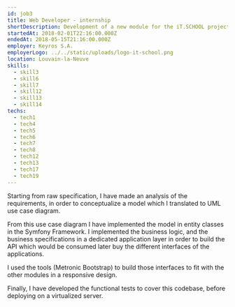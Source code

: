 ```yaml
---
id: job3
title: Web Developer - internship
shortDescription: Development of a new module for the iT.SCHOOL project
startedAt: 2018-02-01T22:16:00.000Z
endedAt: 2018-05-15T21:16:00.000Z
employer: Keyros S.A.
employerLogo: ../../static/uploads/logo-it-school.png
location: Louvain-la-Neuve
skills:
  - skill3
  - skill6
  - skill7
  - skill12
  - skill13
  - skill14
techs:
  - tech1
  - tech4
  - tech5 
  - tech6
  - tech7
  - tech8
  - tech12
  - tech13
  - tech17
  - tech19
---
```

Starting from raw specification, I have made an analysis of the requirements, in order to conceptualize a model
which I translated to UML use case diagram.

From this use case diagram I have implemented the model in entity classes in the Symfony Framework.
I implemented the business logic, and the business specifications in a dedicated application layer in order to 
build the API which would be consumed later buy the different interfaces of the applications.

I used the tools (Metronic Bootstrap) to build those interfaces to fit with the other modules in a responsive design. 

Finally, I have developed the functional tests to cover this codebase, before deploying on a virtualized server. 